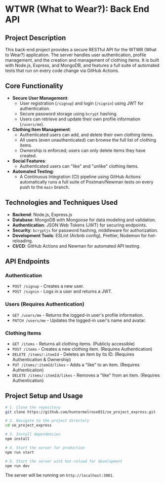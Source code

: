 # WTWR (What to Wear?): Back End API

## Project Description

This back-end project provides a secure RESTful API for the WTWR (What to Wear?) application. The server handles user authentication, profile management, and the creation and management of clothing items. It is built with Node.js, Express, and MongoDB, and features a full suite of automated tests that run on every code change via GitHub Actions.

## Core Functionality

- **Secure User Management**:
  - User registration (`/signup`) and login (`/signin`) using JWT for authentication.
  - Secure password storage using `bcrypt` hashing.
  - Users can retrieve and update their own profile information (`/users/me`).
- **Clothing Item Management**:
  - Authenticated users can add, and delete their own clothing items.
  - All users (even unauthenticated) can browse the full list of clothing items.
  - Ownership is enforced; users can only delete items they have created.
- **Social Features**:
  - Authenticated users can "like" and "unlike" clothing items.
- **Automated Testing**:
  - A Continuous Integration (CI) pipeline using GitHub Actions automatically runs a full suite of Postman/Newman tests on every push to the `main` branch.

## Technologies and Techniques Used

- **Backend**: Node.js, Express.js
- **Database**: MongoDB with Mongoose for data modeling and validation.
- **Authentication**: JSON Web Tokens (JWT) for securing endpoints.
- **Security**: `bcryptjs` for password hashing, middleware for authorization.
- **Development Tools**: ESLint (Airbnb config), Prettier, Nodemon for hot-reloading.
- **CI/CD**: GitHub Actions and Newman for automated API testing.

## API Endpoints

### Authentication

- `POST /signup` - Creates a new user.
- `POST /signin` - Logs in a user and returns a JWT.

### Users (Requires Authentication)

- `GET /users/me` - Returns the logged-in user's profile information.
- `PATCH /users/me` - Updates the logged-in user's name and avatar.

### Clothing Items

- `GET /items` - Returns all clothing items. (Publicly accessible)
- `POST /items` - Creates a new clothing item. (Requires Authentication)
- `DELETE /items/:itemId` - Deletes an item by its ID. (Requires Authentication & Ownership)
- `PUT /items/:itemId/likes` - Adds a "like" to an item. (Requires Authentication)
- `DELETE /items/:itemId/likes` - Removes a "like" from an item. (Requires Authentication)

## Project Setup and Usage

```bash
# 1. Clone the repository
git clone https://github.com/huntermelrose831/se_project_express.git

# 2. Navigate to the project directory
cd se_project_express

# 3. Install dependencies
npm install

# 4. Start the server for production
npm run start

# 5. Start the server with hot-reload for development
npm run dev
```

The server will be running on `http://localhost:3001`.
